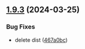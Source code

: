 ## [1.9.3](https://github.com/ExpediaGroup/spec-transformer/compare/v1.9.2...v1.9.3) (2024-03-25)


### Bug Fixes

* delete dist ([467a0bc](https://github.com/ExpediaGroup/spec-transformer/commit/467a0bceb0458a6c4e30e2f184c8cf653873c3c7))
